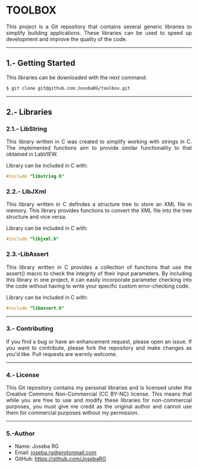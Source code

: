 <div align="justify">

# TOOLBOX

This project is a Git repository that contains several generic libraries to simplify building applications. These libraries can be used to speed up development and improve the quality of the code.

---

## 1.- Getting Started

This libraries can be downloaded with the next command:

```bash
$ git clone git@github.com:JosebaRG/toolbox.git
```

---

## 2.- Libraries

### 2.1.- LibString

This library written in C was created to simplify working with strings in C. The implemented functions aim to provide similar functionality to that obtained in LabVIEW.

Library can be included in C with:

```c
#include "libstring.h"
```

### 2.2.- LibJXml

This library written in C defindes a structure tree to store an XML file in memory. This library provides functions to convert the XML file into the tree structure and vice versa.

Library can be included in C with:

```c
#include "libjxml.h"
```

### 2.3.-LibAssert

This library written in C provides a collection of functions that use the assert() macro to check the integrity of their input parameters. By including this library in one project, it can easily incorporate parameter checking into the code without having to write your specific custom error-checking code.

Library can be included in C with:

```c
#include "libassert.h"
```

---

### 3.- Contributing

If you find a bug or have an enhancement request, please open an issue. If you want to contribute, please fork the repository and make changes as you'd like. Pull requests are warmly welcome.

---

### 4.- License
This Git repository contains my personal libraries and is licensed under the Creative Commons Non-Commercial (CC BY-NC) license. This means that while you are free to use and modify these libraries for non-commercial purposes, you must give me credit as the original author and cannot use them for commercial purposes without my permission.

---

### 5.-Author

- Name: Joseba RG
- Email: joseba.rg@protonmail.com
- GitHub: https://github.com/JosebaRG